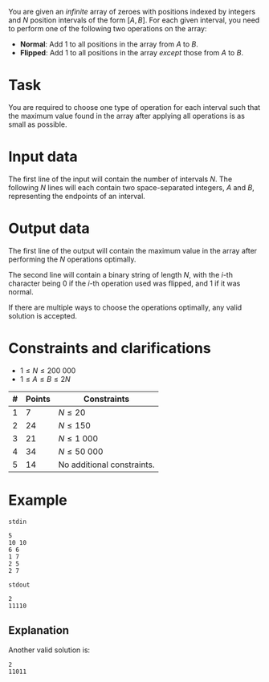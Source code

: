 You are given an _infinite_ array of zeroes with positions indexed by integers and $N$ position intervals of the form $[A, B]$. For each given interval, you need to perform one of the following two operations on the array:

* **Normal**: Add $1$ to all positions in the array from $A$ to $B$.
* **Flipped**: Add $1$ to all positions in the array _except_ those from $A$ to $B$.

# Task

You are required to choose one type of operation for each interval such that the maximum value found in the array after applying all operations is as small as possible.

# Input data

The first line of the input will contain the number of intervals $N$. The following $N$ lines will each contain two space-separated integers, $A$ and $B$, representing the endpoints of an interval.

# Output data

The first line of the output will contain the maximum value in the array after performing the $N$ operations optimally.

The second line will contain a binary string of length $N$, with the $i$-th character being $0$ if the $i$-th operation used was flipped, and $1$ if it was normal.

If there are multiple ways to choose the operations optimally, any valid solution is accepted.

# Constraints and clarifications

* $1 \leq N \leq 200 \ 000$
* $1 \leq A \leq B \leq 2N$

| # | Points | Constraints           |
| - | ------- | -------------------- |
| 1 | 7      | $N \leq 20$          |
| 2 | 24     | $N \leq 150$         |
| 3 | 21     | $N \leq 1 \ 000$     |
| 4 | 34     | $N \leq 50 \ 000$    |
| 5 | 14     | No additional constraints. |

# Example

`stdin`
```
5
10 10
6 6
1 7
2 5
2 7
```

`stdout`
```
2
11110
```

## Explanation

Another valid solution is:
```
2
11011

